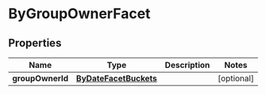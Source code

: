 

# ByGroupOwnerFacet

## Properties

Name | Type | Description | Notes
------------ | ------------- | ------------- | -------------
**groupOwnerId** | [**ByDateFacetBuckets**](ByDateFacetBuckets.md) |  |  [optional]



